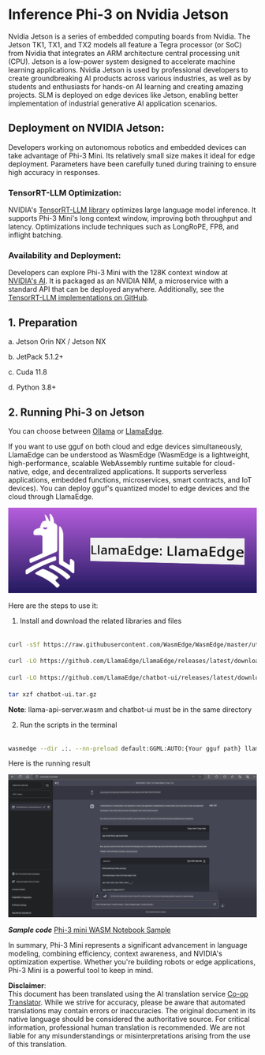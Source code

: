<!--
CO_OP_TRANSLATOR_METADATA:
{
  "original_hash": "be4101a30d98e95a71d42c276e8bcd37",
  "translation_date": "2025-07-16T20:38:31+00:00",
  "source_file": "md/01.Introduction/03/Jetson_Inference.md",
  "language_code": "en"
}
-->
# **Inference Phi-3 on Nvidia Jetson**

Nvidia Jetson is a series of embedded computing boards from Nvidia. The Jetson TK1, TX1, and TX2 models all feature a Tegra processor (or SoC) from Nvidia that integrates an ARM architecture central processing unit (CPU). Jetson is a low-power system designed to accelerate machine learning applications. Nvidia Jetson is used by professional developers to create groundbreaking AI products across various industries, as well as by students and enthusiasts for hands-on AI learning and creating amazing projects. SLM is deployed on edge devices like Jetson, enabling better implementation of industrial generative AI application scenarios.

## Deployment on NVIDIA Jetson:
Developers working on autonomous robotics and embedded devices can take advantage of Phi-3 Mini. Its relatively small size makes it ideal for edge deployment. Parameters have been carefully tuned during training to ensure high accuracy in responses.

### TensorRT-LLM Optimization:
NVIDIA's [TensorRT-LLM library](https://github.com/NVIDIA/TensorRT-LLM?WT.mc_id=aiml-138114-kinfeylo) optimizes large language model inference. It supports Phi-3 Mini's long context window, improving both throughput and latency. Optimizations include techniques such as LongRoPE, FP8, and inflight batching.

### Availability and Deployment:
Developers can explore Phi-3 Mini with the 128K context window at [NVIDIA's AI](https://www.nvidia.com/en-us/ai-data-science/generative-ai/). It is packaged as an NVIDIA NIM, a microservice with a standard API that can be deployed anywhere. Additionally, see the [TensorRT-LLM implementations on GitHub](https://github.com/NVIDIA/TensorRT-LLM).

## **1. Preparation**

a. Jetson Orin NX / Jetson NX

b. JetPack 5.1.2+

c. Cuda 11.8

d. Python 3.8+

## **2. Running Phi-3 on Jetson**

You can choose between [Ollama](https://ollama.com) or [LlamaEdge](https://llamaedge.com).

If you want to use gguf on both cloud and edge devices simultaneously, LlamaEdge can be understood as WasmEdge (WasmEdge is a lightweight, high-performance, scalable WebAssembly runtime suitable for cloud-native, edge, and decentralized applications. It supports serverless applications, embedded functions, microservices, smart contracts, and IoT devices). You can deploy gguf's quantized model to edge devices and the cloud through LlamaEdge.

![llamaedge](../../../../../translated_images/llamaedge.e9d6ff96dff11cf729d0c895601ffb284d46998dd44022f5a3ebd3745c91e7db.en.jpg)

Here are the steps to use it:

1. Install and download the related libraries and files

```bash

curl -sSf https://raw.githubusercontent.com/WasmEdge/WasmEdge/master/utils/install.sh | bash -s -- --plugin wasi_nn-ggml

curl -LO https://github.com/LlamaEdge/LlamaEdge/releases/latest/download/llama-api-server.wasm

curl -LO https://github.com/LlamaEdge/chatbot-ui/releases/latest/download/chatbot-ui.tar.gz

tar xzf chatbot-ui.tar.gz

```

**Note**: llama-api-server.wasm and chatbot-ui must be in the same directory

2. Run the scripts in the terminal

```bash

wasmedge --dir .:. --nn-preload default:GGML:AUTO:{Your gguf path} llama-api-server.wasm -p phi-3-chat

```

Here is the running result

![llamaedgerun](../../../../../translated_images/llamaedgerun.bed921516c9a821cf23486eee46e18241c442f862976040c2681b36b905125a6.en.png)

***Sample code*** [Phi-3 mini WASM Notebook Sample](https://github.com/Azure-Samples/Phi-3MiniSamples/tree/main/wasm)

In summary, Phi-3 Mini represents a significant advancement in language modeling, combining efficiency, context awareness, and NVIDIA's optimization expertise. Whether you're building robots or edge applications, Phi-3 Mini is a powerful tool to keep in mind.

**Disclaimer**:  
This document has been translated using the AI translation service [Co-op Translator](https://github.com/Azure/co-op-translator). While we strive for accuracy, please be aware that automated translations may contain errors or inaccuracies. The original document in its native language should be considered the authoritative source. For critical information, professional human translation is recommended. We are not liable for any misunderstandings or misinterpretations arising from the use of this translation.